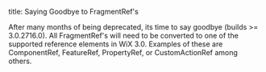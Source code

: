 title: Saying Goodbye to FragmentRef's

After many months of being deprecated, its time to say goodbye (builds &gt;= 3.0.2716.0). All FragmentRef's will need to be converted to one of the supported reference elements in WiX 3.0. Examples of these are ComponentRef, FeatureRef, PropertyRef, or CustomActionRef among others.
